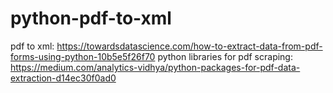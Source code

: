 # python-pdf-to-xml
pdf to xml: https://towardsdatascience.com/how-to-extract-data-from-pdf-forms-using-python-10b5e5f26f70
python libraries for pdf scraping: https://medium.com/analytics-vidhya/python-packages-for-pdf-data-extraction-d14ec30f0ad0
